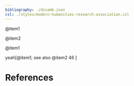 ```yaml
---
bibliography: ./disamb.json
csl: ./styles/modern-humanities-research-association.csl
---
```


@item1

@item2

@item1

yeah[@item1; see also @item2 46 ]

# References

